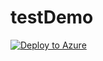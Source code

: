 # testDemo

[![Deploy to Azure](https://azuredeploy.net/deploybutton.svg)](https://deploy.azure.com/?repository=https://github.com/farrukh-kaispe/deploy?ptmpl=parameters.azuredeploy.json)